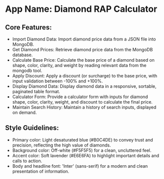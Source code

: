 # **App Name**: Diamond RAP Calculator

## Core Features:

- Import Diamond Data: Import diamond price data from a JSON file into MongoDB.
- Get Diamond Prices: Retrieve diamond price data from the MongoDB database.
- Calculate Base Price: Calculate the base price of a diamond based on shape, color, clarity, and weight by reading relevant data from the mongodb tool.
- Apply Discount: Apply a discount (or surcharge) to the base price, with input validation between -100% and +100%.
- Display Diamond Data: Display diamond data in a responsive, sortable, paginated table format.
- Calculator Form: Provide a calculator form with inputs for diamond shape, color, clarity, weight, and discount to calculate the final price.
- Maintain Search History: Maintain a history of search inputs, displayed on demand.

## Style Guidelines:

- Primary color: Light desaturated blue (#B0C4DE) to convey trust and precision, reflecting the high value of diamonds.
- Background color: Off-white (#F5F5F5) for a clean, uncluttered feel.
- Accent color: Soft lavender (#E6E6FA) to highlight important details and calls to action.
- Body and headline font: 'Inter' (sans-serif) for a modern and clean presentation of information. 